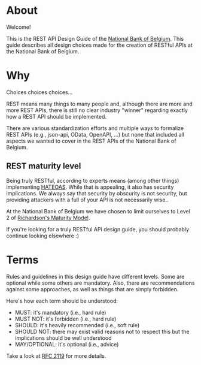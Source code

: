 # About
Welcome!

This is the REST API Design Guide of the [National Bank of Belgium](https://www.nbb.be).
This guide describes all design choices made for the creation of RESTful APIs at the National Bank of Belgium.

# Why
Choices choices choices...

REST means many things to many people and, although there are more and more REST APIs, there is still no clear industry "winner" regarding exactly how a REST API should be implemented.

There are various standardization efforts and multiple ways to formalize REST APIs (e.g., json-api, OData, OpenAPI, ...) but none that included all aspects we wanted to cover in the REST APIs of the National Bank of Belgium.

## REST maturity level
Being truly RESTful, according to experts means (among other things) implementing [HATEOAS](https://en.wikipedia.org/wiki/HATEOAS). While that is appealing, it also has security implications. We always say that security by obscurity is not security, but providing attackers with a full of your API is not necessarily wise..

At the National Bank of Belgium we have chosen to limit ourselves to Level 2 of [Richardson's Maturity Model](http://martinfowler.com/articles/richardsonMaturityModel.html).

If you're looking for a truly RESTful API design guide, you should probably continue looking elsewhere :)

# Terms
Rules and guidelines in this design guide have different levels. Some are optional while some others are mandatory. Also, there are recommendations against some approaches, as well as things that are simply forbidden.

Here's how each term should be understood:
* MUST: it's mandatory (i.e., hard rule)
* MUST NOT: it's forbidden (i.e., hard rule)
* SHOULD: it's heavily recommended (i.e., soft rule)
* SHOULD NOT: there may exist valid reasons not to respect this but the implications should be well understood
* MAY/OPTIONAL: it's optional (i.e., advice)

Take a look at [RFC 2119](https://www.ietf.org/rfc/rfc2119.txt) for more details.
